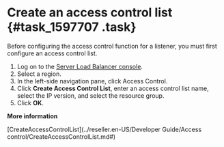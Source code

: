 # Create an access control list {#task_1597707 .task}

Before configuring the access control function for a listener, you must first configure an access control list.

1.  Log on to the [Server Load Balancer console](https://partners-intl.console.aliyun.com/#/slb). 
2.  Select a region.
3.  In the left-side navigation pane, click Access Control.
4.  Click **Create Access Control List**, enter an access control list name, select the IP version, and select the resource group.
5.  Click **OK**.

**More information**  


[CreateAccessControlList](../reseller.en-US/Developer Guide/Access control/CreateAccessControlList.md#)

